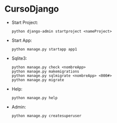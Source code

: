 # CursoDjango

- Start Project: 
    ```console
    python django-admin startproject <nameProject>
    ```
- Start App:
    ```console
    python manage.py startapp app1
    ```
- Sqlite3:
    ```console
    python manage.py check <nombreApp>
    python manage.py makemigrations
    python manage.py sqlmigrate <nombreApp> <000#>
    python manage.py migrate
    ```
- Help:
    ```console
    python manage.py help
    ```
- Admin:
    ```console
    python manage.py createsuperuser
    ```
